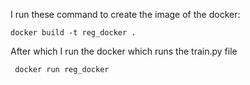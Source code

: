 I run these command to create the image of the docker:

    docker build -t reg_docker .

After which I run the docker which runs the train.py file 

     docker run reg_docker
